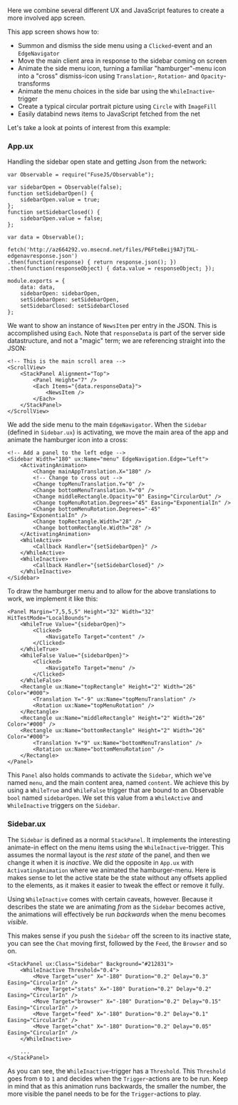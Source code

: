 Here we combine several different UX and JavaScript features to create a more involved app screen.

This app screen shows how to:

- Summon and dismiss the side menu using a `Clicked`-event and an `EdgeNavigator`
- Move the main client area in response to the sidebar coming on screen
- Animate the side menu icon, turning a familiar "hamburger"-menu icon into a "cross" dismiss-icon using `Translation`-, `Rotation`- and `Opacity`-transforms
- Animate the menu choices in the side bar using the `WhileInactive`-trigger
- Create a typical circular portrait picture using `Circle` with `ImageFill`
- Easily databind news items to JavaScript fetched from the net

Let's take a look at points of interest from this example:

### App.ux

Handling the sidebar open state and getting Json from the network:

<!-- snippet-begin:code/MyApp.ux:FetchingJson -->

```
var Observable = require("FuseJS/Observable");

var sidebarOpen = Observable(false);
function setSidebarOpen() {
    sidebarOpen.value = true;
};
function setSidebarClosed() {
    sidebarOpen.value = false;
};

var data = Observable();

fetch('http://az664292.vo.msecnd.net/files/P6FteBeij9A7jTXL-edgenavresponse.json')
.then(function(response) { return response.json(); })
.then(function(responseObject) { data.value = responseObject; });

module.exports = {
    data: data,
    sidebarOpen: sidebarOpen,
    setSidebarOpen: setSidebarOpen,
    setSidebarClosed: setSidebarClosed
};
```

<!-- snippet-end -->

We want to show an instance of `NewsItem` per entry in the JSON. This is accomplished using `Each`. Note that `responseData` is part of the server side datastructure, and not a "magic" term; we are referencing straight into the JSON:

<!-- snippet-begin:code/MyApp.ux:MainScrollArea -->

```
<!-- This is the main scroll area -->
<ScrollView>
    <StackPanel Alignment="Top">
        <Panel Height="7" />
        <Each Items="{data.responseData}">
            <NewsItem />
        </Each>
    </StackPanel>
</ScrollView>
```

<!-- snippet-end -->

We add the side menu to the main `EdgeNavigator`. When the `Sidebar` (defined in `Sidebar.ux`) is activating, we move the main area of the app and animate the hamburger icon into a cross:

<!-- snippet-begin:code/MyApp.ux:AddAPanel -->

```
<!-- Add a panel to the left edge -->
<Sidebar Width="180" ux:Name="menu" EdgeNavigation.Edge="Left">
    <ActivatingAnimation>
        <Change mainAppTranslation.X="180" />
        <!-- Change to cross out -->
        <Change topMenuTranslation.Y="0" />
        <Change bottomMenuTranslation.Y="0" />
        <Change middleRectangle.Opacity="0" Easing="CircularOut" />
        <Change topMenuRotation.Degrees="45" Easing="ExponentialIn" />
        <Change bottomMenuRotation.Degrees="-45" Easing="ExponentialIn" />
        <Change topRectangle.Width="28" />
        <Change bottomRectangle.Width="28" />
    </ActivatingAnimation>
    <WhileActive>
        <Callback Handler="{setSidebarOpen}" />
    </WhileActive>
    <WhileInactive>
        <Callback Handler="{setSidebarClosed}" />
    </WhileInactive>
</Sidebar>
```

<!-- snippet-end -->

To draw the hamburger menu and to allow for the above translations to work, we implement it like this:

<!-- snippet-begin:code/MyApp.ux:TheHamburger -->

```
<Panel Margin="7,5,5,5" Height="32" Width="32" HitTestMode="LocalBounds">
    <WhileTrue Value="{sidebarOpen}">
        <Clicked>
            <NavigateTo Target="content" />
        </Clicked>
    </WhileTrue>
    <WhileFalse Value="{sidebarOpen}">
        <Clicked>
            <NavigateTo Target="menu" />
        </Clicked>
    </WhileFalse>
    <Rectangle ux:Name="topRectangle" Height="2" Width="26" Color="#000">
        <Translation Y="-9" ux:Name="topMenuTranslation" />
        <Rotation ux:Name="topMenuRotation" />
    </Rectangle>
    <Rectangle ux:Name="middleRectangle" Height="2" Width="26" Color="#000" />
    <Rectangle ux:Name="bottomRectangle" Height="2" Width="26" Color="#000">
        <Translation Y="9" ux:Name="bottomMenuTranslation" />
        <Rotation ux:Name="bottomMenuRotation" />
    </Rectangle>
</Panel>
```

<!-- snippet-end -->

This `Panel` also holds commands to activate the `Sidebar`, which we've named `menu`, and the main content area, named `content`. We achieve this by using a `WhileTrue` and `WhileFalse` trigger that are bound to an Observable `bool` named `sidebarOpen`. We set this value from a `WhileActive` and `WhileInactive` triggers on the `Sidebar`.

### Sidebar.ux

The `Sidebar` is defined as a normal `StackPanel`. It implements the interesting animate-in effect on the menu items using the `WhileInactive`-trigger. This assumes the normal layout is the _rest state_ of the panel, and then we change it when it is _inactive_. We did the opposite in `App.ux` with `ActivatingAnimation` where we animated the hamburger-menu. Here is makes sense to let the active state be the state without any offsets applied to the elements, as it makes it easier to tweak the effect or remove it fully.

Using `WhileInactive` comes with certain caveats, however. Because it describes the state we are animating _from_ as the `Sidebar` becomes active, the animations will effectively be run _backwards_ when the menu becomes _visible_.

This makes sense if you push the `Sidebar` off the screen to its inactive state, you can see the `Chat` moving first, followed by the `Feed`, the `Browser` and so on.

<!-- snippet-begin:code/Sidebar.ux:TheSidebar -->

```
<StackPanel ux:Class="Sidebar" Background="#212831">
    <WhileInactive Threshold="0.4">
        <Move Target="user" X="-180" Duration="0.2" Delay="0.3" Easing="CircularIn" />
        <Move Target="stats" X="-180" Duration="0.2" Delay="0.2" Easing="CircularIn" />
        <Move Target="browser" X="-180" Duration="0.2" Delay="0.15" Easing="CircularIn" />
        <Move Target="feed" X="-180" Duration="0.2" Delay="0.1" Easing="CircularIn" />
        <Move Target="chat" X="-180" Duration="0.2" Delay="0.05" Easing="CircularIn" />
    </WhileInactive>

    ...
</StackPanel>
```

<!-- snippet-end -->

As you can see, the `WhileInactive`-trigger has a `Threshold`. This `Threshold` goes from `0` to `1` and decides when the `Trigger`-actions are to be run. Keep in mind that as this animation runs backwards, the smaller the number, the more visible the panel needs to be for the `Trigger`-actions to play.
